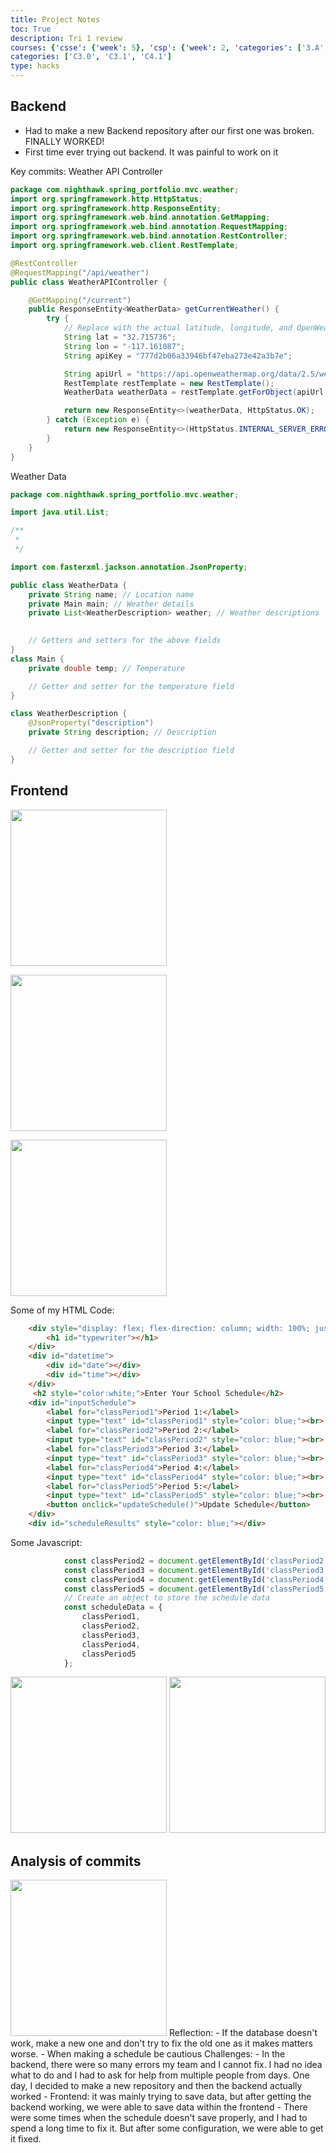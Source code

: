 ```yaml
---
title: Project Notes
toc: True
description: Tri 1 review
courses: {'csse': {'week': 5}, 'csp': {'week': 2, 'categories': ['3.A', '5.B']}, 'csa': {'week': 9}}
categories: ['C3.0', 'C3.1', 'C4.1']
type: hacks
---
```


## Backend
- Had to make a new Backend repository after our first one was broken. FINALLY WORKED!
- First time ever trying out backend. It was painful to work on it

Key commits:
Weather API Controller
```java
package com.nighthawk.spring_portfolio.mvc.weather;
import org.springframework.http.HttpStatus;
import org.springframework.http.ResponseEntity;
import org.springframework.web.bind.annotation.GetMapping;
import org.springframework.web.bind.annotation.RequestMapping;
import org.springframework.web.bind.annotation.RestController;
import org.springframework.web.client.RestTemplate;

@RestController
@RequestMapping("/api/weather")
public class WeatherAPIController {

    @GetMapping("/current")
    public ResponseEntity<WeatherData> getCurrentWeather() {
        try {
            // Replace with the actual latitude, longitude, and OpenWeatherMap API key
            String lat = "32.715736";
            String lon = "-117.161087";
            String apiKey = "777d2b06a33946bf47eba273e42a3b7e";

            String apiUrl = "https://api.openweathermap.org/data/2.5/weather?lat=" + lat + "&lon=" + lon + "&appid=" + apiKey + "&units=metric";
            RestTemplate restTemplate = new RestTemplate();
            WeatherData weatherData = restTemplate.getForObject(apiUrl, WeatherData.class);

            return new ResponseEntity<>(weatherData, HttpStatus.OK);
        } catch (Exception e) {
            return new ResponseEntity<>(HttpStatus.INTERNAL_SERVER_ERROR);
        }
    }
}
```
Weather Data
```java
package com.nighthawk.spring_portfolio.mvc.weather;

import java.util.List;

/**
 * 
 */

import com.fasterxml.jackson.annotation.JsonProperty;

public class WeatherData {
    private String name; // Location name
    private Main main; // Weather details
    private List<WeatherDescription> weather; // Weather descriptions

    
    // Getters and setters for the above fields
}
class Main {
    private double temp; // Temperature

    // Getter and setter for the temperature field
}

class WeatherDescription {
    @JsonProperty("description")
    private String description; // Description

    // Getter and setter for the description field
}
```

## Frontend
<p>
  <img src="{{ site.baseurl }}/images/analysis.png" width=250px/>
</p>
<p>
  <img src="{{ site.baseurl }}/images/Schedule.png" width=250px/>
</p>
<p class="center1">
  <img src="{{ site.baseurl }}/images/Planner.png" width=250px/>
</p>

Some of my HTML Code:
```html
    <div style="display: flex; flex-direction: column; width: 100%; justify-content: center; align-items: center;">
        <h1 id="typewriter"></h1>
    </div>
    <div id="datetime">
        <div id="date"></div>
        <div id="time"></div>
    </div>
     <h2 style="color:white;">Enter Your School Schedule</h2>
    <div id="inputSchedule">
        <label for="classPeriod1">Period 1:</label>
        <input type="text" id="classPeriod1" style="color: blue;"><br>
        <label for="classPeriod2">Period 2:</label>
        <input type="text" id="classPeriod2" style="color: blue;"><br>
        <label for="classPeriod3">Period 3:</label>
        <input type="text" id="classPeriod3" style="color: blue;"><br>
        <label for="classPeriod4">Period 4:</label>
        <input type="text" id="classPeriod4" style="color: blue;"><br>
        <label for="classPeriod5">Period 5:</label>
        <input type="text" id="classPeriod5" style="color: blue;"><br>
        <button onclick="updateSchedule()">Update Schedule</button>
    </div>
    <div id="scheduleResults" style="color: blue;"></div>
```
Some Javascript:
```javascript
            const classPeriod2 = document.getElementById('classPeriod2').value;
            const classPeriod3 = document.getElementById('classPeriod3').value;
            const classPeriod4 = document.getElementById('classPeriod4').value;
            const classPeriod5 = document.getElementById('classPeriod5').value;
            // Create an object to store the schedule data
            const scheduleData = {
                classPeriod1,
                classPeriod2,
                classPeriod3,
                classPeriod4,
                classPeriod5
            };
```
<img src="{{ site.baseurl }}/images/Screenshot 2023-11-06 005404.png" width=250px/>
<img src="{{ site.baseurl }}/images/Screenshot 2023-11-06 005424.png" width=250px/>

## Analysis of commits
<img src="{{ site.baseurl }}/images/analysis.png" width=250px/>
Reflection:
- If the database doesn't work, make a new one and don't try to fix the old one as it makes matters worse.
- When making a schedule be cautious
Challenges:
- In the backend, there were so many errors my team and I cannot fix. I had no idea what to do and I had to ask for help from multiple people from days. One day, I decided to make a new repository and then the backend actually worked
- Frontend: it was mainly trying to save data, but after getting the backend working, we were able to save data within the frontend
- There were some times when the schedule doesn't save properly, and I had to spend a long time to fix it. But after some configuration, we were able to get it fixed.